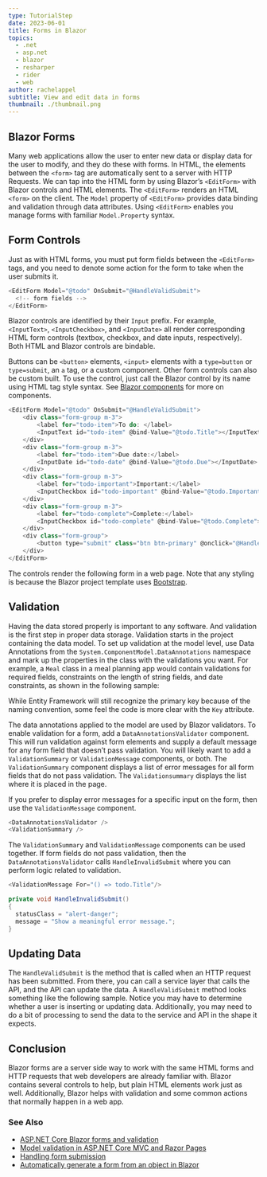 ```yaml
---
type: TutorialStep
date: 2023-06-01
title: Forms in Blazor
topics:
  - .net
  - asp.net
  - blazor
  - resharper
  - rider
  - web
author: rachelappel
subtitle: View and edit data in forms
thumbnail: ./thumbnail.png
---
```


## Blazor Forms

Many web applications allow the user to enter new data or display data for the user to modify, and they do these with forms. In HTML, the elements between the `<form>` tag are automatically sent to a server with HTTP Requests.
We can tap into the HTML form by using Blazor’s `<EditForm>` with Blazor controls and HTML elements. The `<EditForm>` renders an HTML `<form>` on the client. The `Model` property of `<EditForm>` provides data binding and validation through data attributes.
Using `<EditForm>` enables you manage forms with familiar `Model.Property` syntax.

## Form Controls

Just as with HTML forms, you must put form fields between the `<EditForm>` tags, and you need to denote some action for the form to take when the user submits it.

```cs
<EditForm Model="@todo" OnSubmit="@HandleValidSubmit">
  <!-- form fields -->
</EditForm>
```

Blazor controls are identified by their `Input` prefix. For example, `<InputText>`, `<InputCheckbox>`, and `<InputDate>` all render corresponding HTML form controls (textbox, checkbox, and date inputs, respectively). Both HTML and Blazor controls are bindable.

Buttons can be `<button>` elements, `<input>` elements with a `type=button` or `type=submit`, an `a` tag, or a custom component. Other form controls can also be custom built. To use the control, just call the Blazor control by its name using HTML tag style syntax. See [Blazor components](../components/) for more on components.

```cs
<EditForm Model="@todo" OnSubmit="@HandleValidSubmit">
    <div class="form-group m-3">
        <label for="todo-item">To do: </label>
        <InputText id="todo-item" @bind-Value="@todo.Title"></InputText>
    </div>
    <div class="form-group m-3">
        <label for="todo-item">Due date:</label>
        <InputDate id="todo-date" @bind-Value="@todo.Due"></InputDate>
    </div>
    <div class="form-group m-3">
        <label for="todo-important">Important:</label>
        <InputCheckbox id="todo-important" @bind-Value="@todo.Important"></InputCheckbox>
    </div>
    <div class="form-group m-3">
        <label for="todo-complete">Complete:</label>
        <InputCheckbox id="todo-complete" @bind-Value="@todo.Complete"></InputCheckbox>
    </div>
    <div class="form-group">
        <button type="submit" class="btn btn-primary" @onclick="@HandleValidSubmit">Submit</button>
    </div>
</EditForm>
```

The controls render the following form in a web page. Note that any styling is because the Blazor project template uses [Bootstrap](https://getbootstrap.com/).

## Validation

Having the data stored properly is important to any software. And validation is the first step in proper data storage. Validation starts in the project containing the data model. To set up validation at the model level, use Data Annotations from the `System.ComponentModel.DataAnnotations` namespace and mark up the properties in the class with the validations you want. For example, a `Meal` class in a meal planning app would contain validations for required fields, constraints on the length of string fields, and date constraints, as shown in the following sample:

While Entity Framework will still recognize the primary key because of the naming convention, some feel the code is more clear with the `Key` attribute.

The data annotations applied to the model are used by Blazor validators. To enable validation for a form, add a `DataAnnotationsValidator` component. This will run validation against form elements and supply a default message for any form field that doesn’t pass validation. You will likely want to add a `ValidationSummary` or `ValidationMessage` components, or both. The `ValidationSummary` component displays a list of error messages for all form fields that do not pass validation. The `Validationsummary` displays the list where it is placed in the page.

If you prefer to display error messages for a specific input on the form, then use the `ValidationMessage` component.

```cs
<DataAnnotationsValidator />
<ValidationSummary />
```

The `ValidationSummary` and `ValidationMessage` components can be used together. If form fields do not pass validation, then the `DataAnnotationsValidator` calls `HandleInvalidSubmit` where you can perform logic related to validation.

```cs
<ValidationMessage For="() => todo.Title"/>

private void HandleInvalidSubmit()
{
  statusClass = "alert-danger";
  message = "Show a meaningful error message.";
}
```

## Updating Data

The `HandleValidSubmit` is the method that is called when an HTTP request has been submitted. From there, you can call a service layer that calls the API, and the API can update the data. A `HandleValidSubmit` method looks something like the following sample. Notice you may have to determine whether a user is inserting or updating data. Additionally, you may need to do a bit of processing to send the data to the service and API in the shape it expects.

## Conclusion

Blazor forms are a server side way to work with the same HTML forms and HTTP requests that web developers are already familiar with.
Blazor contains several controls to help, but plain HTML elements work just as well. Additionally, Blazor helps with validation and some common actions that normally happen in a web app.

### See Also

- [ASP.NET Core Blazor forms and validation](https://docs.microsoft.com/en-us/aspnet/core/blazor/forms-validation?view=aspnetcore-5.0)
- [Model validation in ASP.NET Core MVC and Razor Pages](https://docs.microsoft.com/en-us/aspnet/core/mvc/models/validation?view=aspnetcore-5.0)
- [Handling form submission](https://blazor-university.com/forms/handling-form-submission/)
- [Automatically generate a form from an object in Blazor](https://www.meziantou.net/automatically-generate-a-form-from-an-object-in-blazor.htm)
